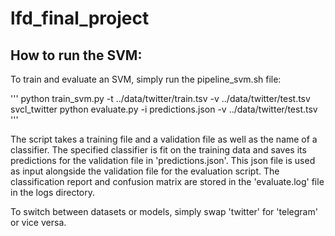 # lfd_final_project

## How to run the SVM:

To train and evaluate an SVM, simply run the pipeline_svm.sh file:

'''
python train_svm.py -t ../data/twitter/train.tsv -v ../data/twitter/test.tsv svcl_twitter
python evaluate.py -i predictions.json -v ../data/twitter/test.tsv 
'''

The script takes a training file and a validation file as well as the name of a classifier. The specified classifier is fit on the training data and saves its predictions for the validation file in 'predictions.json'. This json file is used as input alongside the validation file for the evaluation script. The classification report and confusion matrix are stored in the 'evaluate.log' file in the logs directory.

To switch between datasets or models, simply swap 'twitter' for 'telegram' or vice versa.
